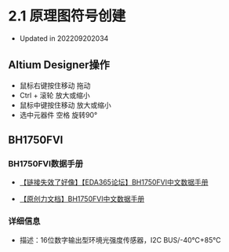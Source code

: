 # 2.1 原理图符号创建

* Updated in 202209202034

## Altium Designer操作

* 鼠标右键按住移动 拖动
* Ctrl + 滚轮 放大或缩小
* 鼠标中键按住移动 放大或缩小
* 选中元器件 空格 旋转90°

## BH1750FVI

### BH1750FVI数据手册

* [【链接失效了好像】【EDA365论坛】BH1750FVI中文数据手册](https://www.eda365.com/thread-232451-1-1.html)

* [【原创力文档】BH1750FVI中文数据手册](https://max.book118.com/html/2020/1124/6141132143003024.shtm)

### 详细信息

* 描述：16位数字输出型环境光强度传感器，I2C BUS/-40℃+85℃
